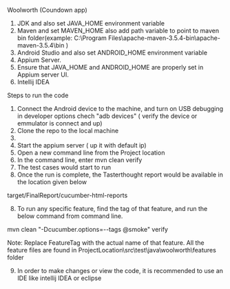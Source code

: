 

Woolworth (Coundown app)

1) JDK and also set JAVA_HOME environment variable
2) Maven and set MAVEN_HOME also add path variable to point to maven bin folder(example:  C:\Program Files\apache-maven-3.5.4-bin\apache-maven-3.5.4\bin )
3) Android Studio and also set ANDROID_HOME environment variable
4) Appium Server.
5) Ensure that JAVA_HOME and ANDROID_HOME are properly set in Appium server UI.
6) Intellij IDEA


Steps to run the code
1) Connect the Android device to the machine, and turn on USB debugging in developer options
chech "adb devices"  ( verify the device or emmulator is connect and up)
2) Clone the repo to the local machine
2) 
3) Start the appium server ( up it with default ip)
4) Open a new command line from the Project location
5) In the command line, enter mvn clean verify
6) The test cases would start to run
7) Once the run is complete, the Tasterthought report would be available in the location given below

target/FinalReport/cucumber-html-reports


8) To run any specific feature, find the tag of that feature, and run the below command from command line.

mvn clean "-Dcucumber.options=--tags @smoke" verify

Note: Replace FeatureTag with the actual name of that feature. All the feature files are found in
ProjectLocation\src\test\java\woolworth\features folder

9) In order to make changes or view the code, it is recommended to use an IDE like intellij IDEA or eclipse
